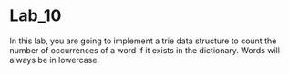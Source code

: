 # Lab_10
In this lab, you are going to implement a trie data structure to count the number of occurrences of a word if it exists in the dictionary. Words will always be in lowercase.
